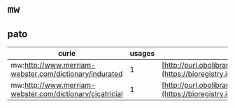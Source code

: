 # `mw`
## pato
| curie                                                    |   usages | nodes                                                                                                             |
|----------------------------------------------------------|----------|-------------------------------------------------------------------------------------------------------------------|
| mw:http://www.merriam-webster.com/dictionary/indurated   |        1 | [http://purl.obolibrary.org/obo/PATO:0002407](https://bioregistry.io/http://purl.obolibrary.org/obo/PATO:0002407) |
| mw:http://www.merriam-webster.com/dictionary/cicatricial |        1 | [http://purl.obolibrary.org/obo/PATO:0002421](https://bioregistry.io/http://purl.obolibrary.org/obo/PATO:0002421) |
